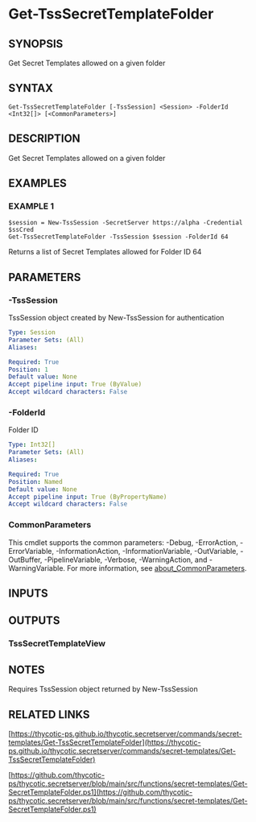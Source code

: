 # Get-TssSecretTemplateFolder

## SYNOPSIS
Get Secret Templates allowed on a given folder

## SYNTAX

```
Get-TssSecretTemplateFolder [-TssSession] <Session> -FolderId <Int32[]> [<CommonParameters>]
```

## DESCRIPTION
Get Secret Templates allowed on a given folder

## EXAMPLES

### EXAMPLE 1
```
$session = New-TssSession -SecretServer https://alpha -Credential $ssCred
Get-TssSecretTemplateFolder -TssSession $session -FolderId 64
```

Returns a list of Secret Templates allowed for Folder ID 64

## PARAMETERS

### -TssSession
TssSession object created by New-TssSession for authentication

```yaml
Type: Session
Parameter Sets: (All)
Aliases:

Required: True
Position: 1
Default value: None
Accept pipeline input: True (ByValue)
Accept wildcard characters: False
```

### -FolderId
Folder ID

```yaml
Type: Int32[]
Parameter Sets: (All)
Aliases:

Required: True
Position: Named
Default value: None
Accept pipeline input: True (ByPropertyName)
Accept wildcard characters: False
```

### CommonParameters
This cmdlet supports the common parameters: -Debug, -ErrorAction, -ErrorVariable, -InformationAction, -InformationVariable, -OutVariable, -OutBuffer, -PipelineVariable, -Verbose, -WarningAction, and -WarningVariable. For more information, see [about_CommonParameters](http://go.microsoft.com/fwlink/?LinkID=113216).

## INPUTS

## OUTPUTS

### TssSecretTemplateView
## NOTES
Requires TssSession object returned by New-TssSession

## RELATED LINKS

[https://thycotic-ps.github.io/thycotic.secretserver/commands/secret-templates/Get-TssSecretTemplateFolder](https://thycotic-ps.github.io/thycotic.secretserver/commands/secret-templates/Get-TssSecretTemplateFolder)

[https://github.com/thycotic-ps/thycotic.secretserver/blob/main/src/functions/secret-templates/Get-SecretTemplateFolder.ps1](https://github.com/thycotic-ps/thycotic.secretserver/blob/main/src/functions/secret-templates/Get-SecretTemplateFolder.ps1)

